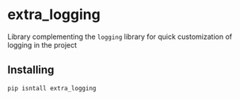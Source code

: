 # extra_logging
Library complementing the `logging` library for quick customization of logging in the project
## Installing

`pip isntall extra_logging`
